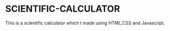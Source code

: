 # SCIENTIFIC-CALCULATOR
This is a scientific calculator which I made using HTML,CSS and Javascript.
